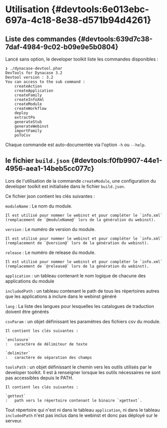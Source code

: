 # Utilisation {#devtools:6e013ebc-697a-4c18-8e38-d571b94d4261}

## Liste des commandes {#devtools:639d7c38-7daf-4984-9c02-b09e9e5b0804}

Lancé sans option, le developer toolkit liste les commandes disponibles :

    ❯ ./dynacase-devtool.phar
    DevTools for Dynacase 3.2
    Devtool version : 3.2
    You can access to the sub command : 
        createAction
        createApplication
        createFamily
        createInfoXml
        createModule
        createWorkflow
        deploy
        extractPo
        generateStub
        generateWebinst
        importFamily
        poToCsv

Chaque commande est auto-documentée via l'option `-h` ou `--help`.

## le fichier `build.json` {#devtools:f0fb9907-44e1-4956-aea1-14beb5cc077c}

Lors de l'utilisation de la commande `createModule`,
une configuration du developer toolkit est initialisée dans le fichier `build.json`.

Ce fichier json contient les clés suivantes :

`moduleName`
:   Le nom du module.
    
    Il est utilisé pour nommer le webinst et pour compléter le `info.xml`
    (remplacement de `@moduleName@` lors de la génération du webinst).

`version`
:   Le numéro de version du module.
    
    Il est utilisé pour nommer le webinst et pour compléter le `info.xml`
    (remplacement de `@version@` lors de la génération du webinst).

`release`
:   Le numéro de release du module.
    
    Il est utilisé pour nommer le webinst et pour compléter le `info.xml`
    (remplacement de `@release@` lors de la génération du webinst).

`application`
:   un tableau contenant le nom logique de chacune des applications du module

`includedPath`
:   un tableau contenant le path de tous les répertoires autres que les applications à inclure dans le webinst généré

`lang`
:   La liste des langues pour lesquelles les catalogues de traduction doivent être générés

`csvParam`
:   un objet définissant les paramètres des fichiers csv du module.
    
    Il contient les clés suivantes :
    
    `enclosure`
    :   caractère de délimiteur de texte
    
    `delimiter`
    :   caractère de séparation des champs

`toolsPath`
:   un objet définissant le chemin vers les outils utilisés par le developer toolkit.
    Il est à renseigner lorsque les outils nécessaires ne sont pas accessibles depuis le PATH.
    
    Il contient les clés suivantes :
    
    `gettext`
    :   path vers le répertoire contenant le binaire `xgettext`.

<span class="flag inline nota-bene"></span> Tout répertoire qui n'est ni dans le tableau `application`,
ni dans le tableau `includedPath` n'est pas inclus dans le webinst et donc pas déployé sur le serveur.
